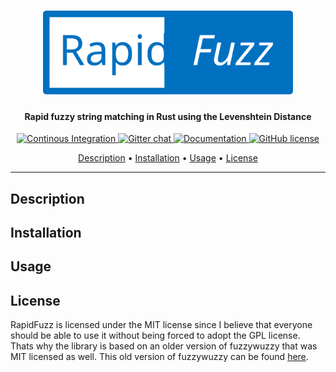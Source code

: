 <h1 align="center">
<img src="https://raw.githubusercontent.com/maxbachmann/rapidfuzz/master/docs/img/RapidFuzz.svg?sanitize=true" alt="RapidFuzz" width="400">
</h1>
<h4 align="center">Rapid fuzzy string matching in Rust using the Levenshtein Distance</h4>

<p align="center">
  <a href="https://github.com/maxbachmann/rapidfuzz-rs/actions">
    <img src="https://github.com/maxbachmann/rapidfuzz-rs/workflows/Build/badge.svg"
         alt="Continous Integration">
  </a>
  <a href="https://gitter.im/rapidfuzz/community">
    <img src="https://badges.gitter.im/rapidfuzz/community.svg"
         alt="Gitter chat">
  </a>
  <a href="https://maxbachmann.github.io/rapidfuzz">
    <img src="https://img.shields.io/badge/-documentation-blue"
         alt="Documentation">
  </a>
  <a href="https://github.com/maxbachmann/rapidfuzz-rs/blob/dev/LICENSE">
    <img src="https://img.shields.io/github/license/maxbachmann/rapidfuzz-rs"
         alt="GitHub license">
  </a>
</p>

<p align="center">
  <a href="#description">Description</a> •
  <a href="#installation">Installation</a> •
  <a href="#usage">Usage</a> •
  <a href="#license">License</a>
</p>

---
## Description
## Installation

## Usage
## License
RapidFuzz is licensed under the MIT license since I believe that everyone should be able to use it without being forced to adopt the GPL license. Thats why the library is based on an older version of fuzzywuzzy that was MIT licensed as well.
This old version of fuzzywuzzy can be found [here](https://github.com/seatgeek/fuzzywuzzy/tree/4bf28161f7005f3aa9d4d931455ac55126918df7).
